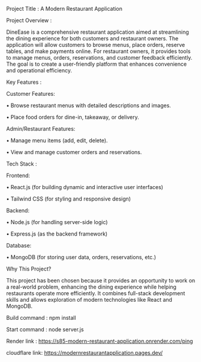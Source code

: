Project Title : A Modern Restaurant Application

Project Overview :

DineEase is a comprehensive restaurant application aimed at streamlining the dining experience for both customers and restaurant owners. The application will allow customers to browse menus, place orders, reserve tables, and make payments online. For restaurant owners, it provides tools to manage menus, orders, reservations, and customer feedback efficiently. The goal is to create a user-friendly platform that enhances convenience and operational efficiency.

Key Features :

Customer Features:

• Browse restaurant menus with detailed descriptions and images.

• Place food orders for dine-in, takeaway, or delivery.

Admin/Restaurant Features:

• Manage menu items (add, edit, delete).

• View and manage customer orders and reservations.

Tech Stack :

Frontend:

• React.js (for building dynamic and interactive user interfaces)

• Tailwind CSS (for styling and responsive design)

Backend:

• Node.js (for handling server-side logic)

• Express.js (as the backend framework)

Database:

• MongoDB (for storing user data, orders, reservations, etc.)

Why This Project?

This project has been chosen because it provides an opportunity to work on a real-world problem, enhancing the dining experience while helping restaurants operate more efficiently. It combines full-stack development skills and allows exploration of modern technologies like React and MongoDB.


Build command : npm install

Start command : node server.js

Render link : https://s85-modern-restaurant-application.onrender.com/ping

cloudflare link: https://modernrestaurantapplication.pages.dev/
